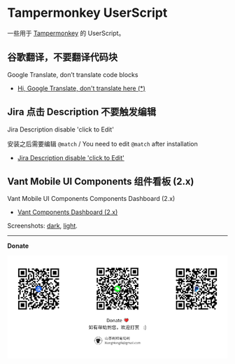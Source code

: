 # Tampermonkey UserScript

一些用于 [Tampermonkey](https://www.tampermonkey.net/) 的 UserScript。


## 谷歌翻译，不要翻译代码块

Google Translate, don’t translate code blocks

- [Hi, Google Translate, don't translate here (*)](https://greasyfork.org/en/scripts/374163-hi-google-translate-don-t-translate-here)


## Jira 点击 Description 不要触发编辑

Jira Description disable 'click to Edit'

安装之后需要编辑 `@match` / You need to edit `@match` after installation

- [Jira Description disable 'click to Edit'](https://greasyfork.org/en/scripts/401679-jira-description-disable-click-to-edit)


## Vant Mobile UI Components 组件看板 (2.x)

Vant Mobile UI Components Components Dashboard (2.x)

- [Vant Components Dashboard (2.x)](https://greasyfork.org/en/scripts/402425-vant-components-dashboard-2-x)

Screenshots: [dark](https://raw.githubusercontent.com/caringrun/assets/master/vant-mobile-ui-components-components-dashboard-2.x-dark.png), [light](https://raw.githubusercontent.com/caringrun/assets/master/vant-mobile-ui-components-components-dashboard-2.x-light.png).


---

**Donate**

![](https://raw.githubusercontent.com/caringrun/assets/master/donate.png)